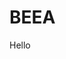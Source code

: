# BEEA
<!DOCTYPE html>
<html> 
  <head>
    <title>BEEA</title>
  </head>
  <body>
      <p>Hello</p>
  </body>
</html>
